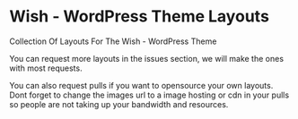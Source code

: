 # Wish - WordPress Theme Layouts
Collection Of Layouts For The Wish - WordPress Theme

You can request more layouts in the issues section, we will make the ones with most requests.

You can also request pulls if you want to opensource your own layouts. Dont forget to change the images url to a image hosting or cdn in your pulls so people are not taking up your bandwidth and resources.


